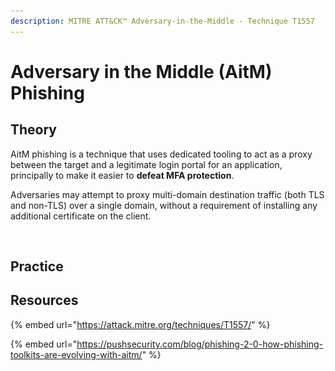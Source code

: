 ```yaml
---
description: MITRE ATT&CK™ Adversary-in-the-Middle - Technique T1557
---
```


# Adversary in the Middle (AitM) Phishing

## Theory

AitM phishing is a technique that uses dedicated tooling to act as a proxy between the target and a legitimate login portal for an application, principally to make it easier to **defeat MFA protection**.

Adversaries may attempt to proxy multi-domain destination traffic (both TLS and non-TLS) over a single domain, without a requirement of installing any additional certificate on the client.

<figure><img src="../../../../../.gitbook/assets/schéma-2-1-1024x588.png" alt=""><figcaption></figcaption></figure>

## Practice



## Resources

{% embed url="https://attack.mitre.org/techniques/T1557/" %}

{% embed url="https://pushsecurity.com/blog/phishing-2-0-how-phishing-toolkits-are-evolving-with-aitm/" %}
